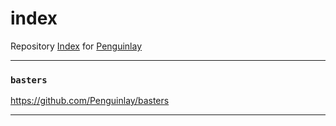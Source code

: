 # index
Repository [Index](https://github.com/Penguinlay/index) for [Penguinlay](https://github.com/Penguinlay)

---

### `basters`
https://github.com/Penguinlay/basters

---
